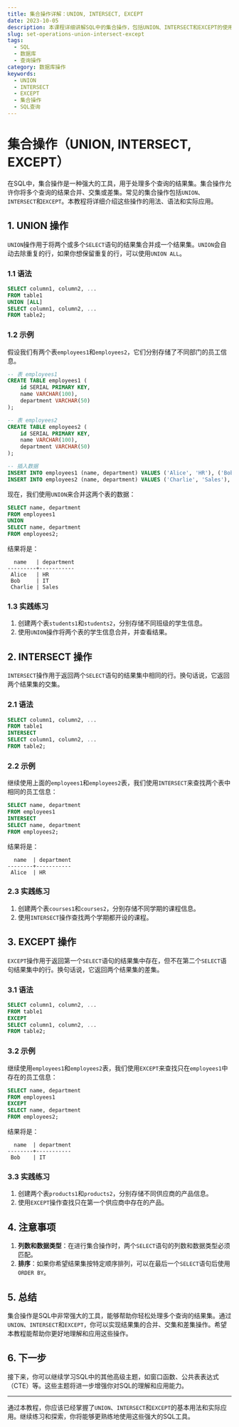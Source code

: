```yaml
---
title: 集合操作详解：UNION, INTERSECT, EXCEPT
date: 2023-10-05
description: 本课程详细讲解SQL中的集合操作，包括UNION、INTERSECT和EXCEPT的使用方法及其在数据库查询中的应用。
slug: set-operations-union-intersect-except
tags:
  - SQL
  - 数据库
  - 查询操作
category: 数据库操作
keywords:
  - UNION
  - INTERSECT
  - EXCEPT
  - 集合操作
  - SQL查询
---
```


# 集合操作（UNION, INTERSECT, EXCEPT）

在SQL中，集合操作是一种强大的工具，用于处理多个查询的结果集。集合操作允许你将多个查询的结果合并、交集或差集。常见的集合操作包括`UNION`、`INTERSECT`和`EXCEPT`。本教程将详细介绍这些操作的用法、语法和实际应用。

## 1. UNION 操作

`UNION`操作用于将两个或多个`SELECT`语句的结果集合并成一个结果集。`UNION`会自动去除重复的行，如果你想保留重复的行，可以使用`UNION ALL`。

### 1.1 语法

```sql
SELECT column1, column2, ...
FROM table1
UNION [ALL]
SELECT column1, column2, ...
FROM table2;
```

### 1.2 示例

假设我们有两个表`employees1`和`employees2`，它们分别存储了不同部门的员工信息。

```sql
-- 表 employees1
CREATE TABLE employees1 (
    id SERIAL PRIMARY KEY,
    name VARCHAR(100),
    department VARCHAR(50)
);

-- 表 employees2
CREATE TABLE employees2 (
    id SERIAL PRIMARY KEY,
    name VARCHAR(100),
    department VARCHAR(50)
);

-- 插入数据
INSERT INTO employees1 (name, department) VALUES ('Alice', 'HR'), ('Bob', 'IT');
INSERT INTO employees2 (name, department) VALUES ('Charlie', 'Sales'), ('Alice', 'HR');
```

现在，我们使用`UNION`来合并这两个表的数据：

```sql
SELECT name, department
FROM employees1
UNION
SELECT name, department
FROM employees2;
```

结果将是：

```
  name   | department
---------+-----------
 Alice   | HR
 Bob     | IT
 Charlie | Sales
```

### 1.3 实践练习

1. 创建两个表`students1`和`students2`，分别存储不同班级的学生信息。
2. 使用`UNION`操作将两个表的学生信息合并，并查看结果。

## 2. INTERSECT 操作

`INTERSECT`操作用于返回两个`SELECT`语句的结果集中相同的行。换句话说，它返回两个结果集的交集。

### 2.1 语法

```sql
SELECT column1, column2, ...
FROM table1
INTERSECT
SELECT column1, column2, ...
FROM table2;
```

### 2.2 示例

继续使用上面的`employees1`和`employees2`表，我们使用`INTERSECT`来查找两个表中相同的员工信息：

```sql
SELECT name, department
FROM employees1
INTERSECT
SELECT name, department
FROM employees2;
```

结果将是：

```
  name  | department
--------+-----------
 Alice  | HR
```

### 2.3 实践练习

1. 创建两个表`courses1`和`courses2`，分别存储不同学期的课程信息。
2. 使用`INTERSECT`操作查找两个学期都开设的课程。

## 3. EXCEPT 操作

`EXCEPT`操作用于返回第一个`SELECT`语句的结果集中存在，但不在第二个`SELECT`语句结果集中的行。换句话说，它返回两个结果集的差集。

### 3.1 语法

```sql
SELECT column1, column2, ...
FROM table1
EXCEPT
SELECT column1, column2, ...
FROM table2;
```

### 3.2 示例

继续使用`employees1`和`employees2`表，我们使用`EXCEPT`来查找只在`employees1`中存在的员工信息：

```sql
SELECT name, department
FROM employees1
EXCEPT
SELECT name, department
FROM employees2;
```

结果将是：

```
  name  | department
--------+-----------
 Bob    | IT
```

### 3.3 实践练习

1. 创建两个表`products1`和`products2`，分别存储不同供应商的产品信息。
2. 使用`EXCEPT`操作查找只在第一个供应商中存在的产品。

## 4. 注意事项

1. **列数和数据类型**：在进行集合操作时，两个`SELECT`语句的列数和数据类型必须匹配。
2. **排序**：如果你希望结果集按特定顺序排列，可以在最后一个`SELECT`语句后使用`ORDER BY`。

## 5. 总结

集合操作是SQL中非常强大的工具，能够帮助你轻松处理多个查询的结果集。通过`UNION`、`INTERSECT`和`EXCEPT`，你可以实现结果集的合并、交集和差集操作。希望本教程能帮助你更好地理解和应用这些操作。

## 6. 下一步

接下来，你可以继续学习SQL中的其他高级主题，如窗口函数、公共表表达式（CTE）等。这些主题将进一步增强你对SQL的理解和应用能力。

---

通过本教程，你应该已经掌握了`UNION`、`INTERSECT`和`EXCEPT`的基本用法和实际应用。继续练习和探索，你将能够更熟练地使用这些强大的SQL工具。